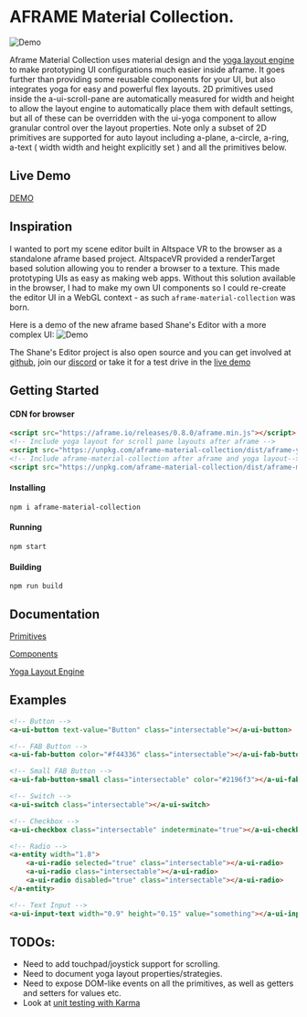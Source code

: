 # AFRAME Material Collection.
![Demo](https://raw.githubusercontent.com/shaneharris/aframe-material-collection/master/demo.gif)

Aframe Material Collection uses material design and the [yoga layout engine](https://github.com/facebook/yoga) to make prototyping UI configurations much easier inside aframe.
It goes further than providing some reusable components for your UI, but also integrates yoga for easy and powerful flex layouts. 2D primitives used inside the a-ui-scroll-pane are automatically measured for width and height to allow the layout engine to automatically place them with default settings, but all of these can be overridden with the ui-yoga component to allow granular control over the layout properties. Note only a subset of 2D primitives are supported for auto layout including a-plane, a-circle, a-ring, a-text ( width width and height explicitly set ) and all the primitives below.
## Live Demo

[DEMO](https://shaneharris.github.io/aframe-material-collection/)


## Inspiration

I wanted to port my scene editor built in Altspace VR to the browser as a standalone aframe based project. AltspaceVR
provided a renderTarget based solution allowing you to render a browser to a texture. This made prototyping UIs as easy as making web apps.
Without this solution available in the browser, I had to make my own UI components so I could re-create the editor UI in a WebGL context -
as such `aframe-material-collection` was born.


Here is a demo of the new aframe based Shane's Editor with a more complex UI:
![Demo](https://raw.githubusercontent.com/shaneharris/shanes-editor/master/demo.gif)

The Shane's Editor project is also open source and you can get involved at
[github](https://github.com/shaneharris/shanes-editor), join our
[discord](https://discord.gg/Q2a5BkZ) or take it for a test drive in the
[live demo](https://shaneharris.github.io/shanes-editor/)




## Getting Started

#### CDN for browser
```HTML
<script src="https://aframe.io/releases/0.8.0/aframe.min.js"></script>
<!-- Include yoga layout for scroll pane layouts after aframe -->
<script src="https://unpkg.com/aframe-material-collection/dist/aframe-yoga-layout.min.js"></script>
<!-- Include aframe-material-collection after aframe and yoga layout-->
<script src="https://unpkg.com/aframe-material-collection/dist/aframe-material-collection.min.js"></script>
```

#### Installing

```
npm i aframe-material-collection
```

#### Running

```
npm start
```

#### Building

```
npm run build
```

## Documentation

[Primitives](https://github.com/shaneharris/aframe-material-collection/wiki/Primitives)

[Components](https://github.com/shaneharris/aframe-material-collection/wiki/Components)

[Yoga Layout Engine](https://github.com/shaneharris/aframe-material-collection/wiki/Yoga-Layout-Engine)


## Examples

```HTML
<!-- Button -->
<a-ui-button text-value="Button" class="intersectable"></a-ui-button>

<!-- FAB Button -->
<a-ui-fab-button color="#f44336" class="intersectable"></a-ui-fab-button>

<!-- Small FAB Button -->
<a-ui-fab-button-small class="intersectable" color="#2196f3"></a-ui-fab-button-small>

<!-- Switch -->
<a-ui-switch class="intersectable"></a-ui-switch>

<!-- Checkbox -->
<a-ui-checkbox class="intersectable" indeterminate="true"></a-ui-checkbox>

<!-- Radio -->
<a-entity width="1.8">
    <a-ui-radio selected="true" class="intersectable"></a-ui-radio>
    <a-ui-radio class="intersectable"></a-ui-radio>
    <a-ui-radio disabled="true" class="intersectable"></a-ui-radio>
</a-entity>

<!-- Text Input -->
<a-ui-input-text width="0.9" height="0.15" value="something"></a-ui-input-text>

```

## TODOs:

* Need to add touchpad/joystick support for scrolling.
* Need to document yoga layout properties/strategies.
* Need to expose DOM-like events on all the primitives, as well as getters and setters for values etc.
* Look at [unit testing with Karma](https://github.com/aframevr/aframe/tree/master/tests)
